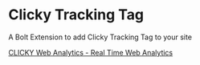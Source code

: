 Clicky Tracking Tag
===================

A Bolt Extension to add Clicky Tracking Tag to your site

[CLICKY Web Analytics - Real Time Web Analytics](https://clicky.com)
